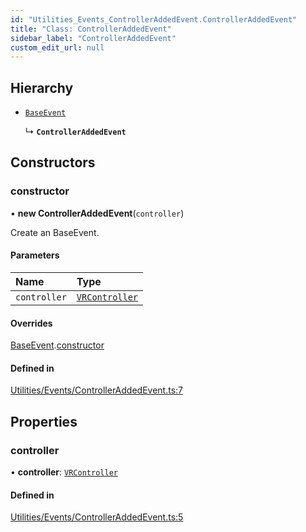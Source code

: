 ```yaml
---
id: "Utilities_Events_ControllerAddedEvent.ControllerAddedEvent"
title: "Class: ControllerAddedEvent"
sidebar_label: "ControllerAddedEvent"
custom_edit_url: null
---
```




## Hierarchy

- [`BaseEvent`](../Utilities_BaseEvent.BaseEvent)

  ↳ **`ControllerAddedEvent`**

## Constructors

### constructor

• **new ControllerAddedEvent**(`controller`)

Create an BaseEvent.

#### Parameters

| Name | Type |
| :------ | :------ |
| `controller` | [`VRController`](../../Renderer/VR/Renderer_VR_VRController.VRController) |

#### Overrides

[BaseEvent](../Utilities_BaseEvent.BaseEvent).[constructor](../Utilities_BaseEvent.BaseEvent#constructor)

#### Defined in

[Utilities/Events/ControllerAddedEvent.ts:7](https://github.com/ZeaInc/zea-engine/blob/999d3f1c8/src/Utilities/Events/ControllerAddedEvent.ts#L7)

## Properties

### controller

• **controller**: [`VRController`](../../Renderer/VR/Renderer_VR_VRController.VRController)

#### Defined in

[Utilities/Events/ControllerAddedEvent.ts:5](https://github.com/ZeaInc/zea-engine/blob/999d3f1c8/src/Utilities/Events/ControllerAddedEvent.ts#L5)


